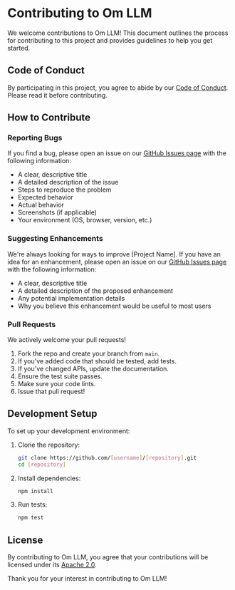 # Contributing to Om LLM

We welcome contributions to Om LLM! This document outlines the process for contributing to this project and provides guidelines to help you get started.

## Code of Conduct

By participating in this project, you agree to abide by our [Code of Conduct](CODE_OF_CONDUCT.md). Please read it before contributing.

## How to Contribute

### Reporting Bugs

If you find a bug, please open an issue on our [GitHub Issues page](https://github.com/[username]/[repository]/issues) with the following information:

- A clear, descriptive title
- A detailed description of the issue
- Steps to reproduce the problem
- Expected behavior
- Actual behavior
- Screenshots (if applicable)
- Your environment (OS, browser, version, etc.)

### Suggesting Enhancements

We're always looking for ways to improve [Project Name]. If you have an idea for an enhancement, please open an issue on our [GitHub Issues page](https://github.com/[username]/[repository]/issues) with the following information:

- A clear, descriptive title
- A detailed description of the proposed enhancement
- Any potential implementation details
- Why you believe this enhancement would be useful to most users

### Pull Requests

We actively welcome your pull requests!

1. Fork the repo and create your branch from `main`.
2. If you've added code that should be tested, add tests.
3. If you've changed APIs, update the documentation.
4. Ensure the test suite passes.
5. Make sure your code lints.
6. Issue that pull request!

## Development Setup

To set up your development environment:

1. Clone the repository:
   ```bash
   git clone https://github.com/[username]/[repository].git
   cd [repository]
   ```

2. Install dependencies:
   ```bash
   npm install
   ```

3. Run tests:
   ```bash
   npm test
   ```

## License

By contributing to Om LLM, you agree that your contributions will be licensed under its [Apache 2.0](LICENSE).

Thank you for your interest in contributing to Om LLM!